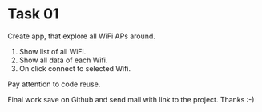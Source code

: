 # Task 01

Create app, that explore all WiFi APs around. 

1. Show list of all WiFi.
2. Show all data of each Wifi.
3. On click connect to selected Wifi.

Pay attention to code reuse. 

Final work save on Github and send mail with link to the project. Thanks :-)